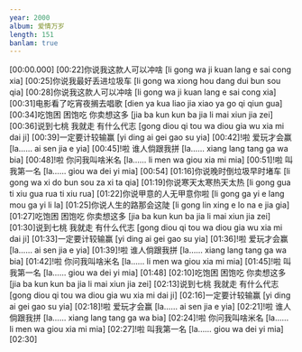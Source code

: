 ```yaml
---
year: 2000
album: 爱情万岁
length: 151
banlam: true
---
```

[00:00.000]
[00:22]你说我这款人可以冲啥 [li gong wa ji kuan lang e sai cong xia]
[00:25]你说我最好丢进垃圾车 [li gong wa xiong hou dang dui bun sou qia]
[00:28]你说我这款人可以冲啥 [li gong wa ji kuan lang e sai cong xia]
[00:31]电影看了吃宵夜搁去唱歌 [dien ya kua liao jia xiao ya go qi qiun gua]
[00:34]吃饱困 困饱吃 你卖想这多 [jia ba kun kun ba jia  li mai xiun jia zei]
[00:36]说到七桃 我就走 有什么代志 [gong diou qi tou wa diou gia  wu xia mi dai ji]
[00:39]一定要计较输赢 [yi ding ai gei gao su yia]
[00:42]!啦 爱玩才会赢 [la…… ai sen jia e yia]
[00:45]!啦 谁人倘跟我拼 [la…… xiang lang tang ga wa bia]
[00:48]!啦 你问我叫啥米名 [la…… li men wa giou xia mi mia]
[00:51]!啦 叫我第一名 [la…… giou wa dei yi mia]
[00:54]
[01:16]你说晚时倒垃圾早时堵车 [li gong wa xi do bun sou za xi ta qia]
[01:19]你说寒天太寒热天太热 [li gong gua ti xiu gua rua ti xiu rua]
[01:22]你说甲意的人无甲意你啦 [li gong ga yi e lang mou ga yi li la]
[01:25]你说人生的路那会这陡 [li gong lin xing e lo na e jia gia]
[01:27]吃饱困 困饱吃 你卖想这多 [jia ba kun kun ba jia  li mai xiun jia zei]
[01:30]说到七桃 我就走 有什么代志 [gong diou qi tou wa diou gia  wu xia mi dai ji]
[01:33]一定要计较输赢 [yi ding ai gei gao su yia]
[01:36]!啦 爱玩才会赢 [la…… ai sen jia e yia]
[01:39]!啦 谁人倘跟我拼 [la…… xiang lang tang ga wa bia]
[01:42]!啦 你问我叫啥米名 [la…… li men wa giou xia mi mia]
[01:45]!啦 叫我第一名 [la…… giou wa dei yi mia]
[01:48]
[02:10]吃饱困 困饱吃 你卖想这多 [jia ba kun kun ba jia  li mai xiun jia zei]
[02:13]说到七桃 我就走 有什么代志 [gong diou qi tou wa diou gia  wu xia mi dai ji]
[02:16]一定要计较输赢 [yi ding ai gei gao su yia]
[02:18]!啦 爱玩才会赢 [la…… ai sen jia e yia]
[02:21]!啦 谁人倘跟我拼 [la…… xiang lang tang ga wa bia]
[02:24]!啦 你问我叫啥米名 [la…… li men wa giou xia mi mia]
[02:27]!啦 叫我第一名 [la…… giou wa dei yi mia]
[02:30]